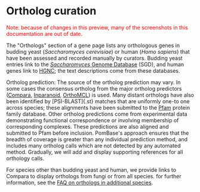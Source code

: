 # Ortholog curation

<div style="color: red">
  Note: because of changes in this preview, many of the screenshots in
  this documentation are out of date.
</div>

The "Orthologs" section of a gene page lists any orthologous genes in
budding yeast (*Saccharomyces cerevisiae*) or human (*Homo sapiens*)
that have been assessed and recorded manually by curators. Budding
yeast entries link to the [*Saccharomyces* Genome
Database](http://www.yeastgenome.org/) (SGD), and human genes link to
[HGNC](http://www.genenames.org/); the text descriptions come from
these databases.

Ortholog prediction: The source of the ortholog prediction may vary. In
some cases the consensus ortholog from the major ortholog predictors
([Compara](http://www.ensembl.org/info/docs/compara/index.html),
[Inparanoid](http://inparanoid.sbc.su.se/),
[OrthoMCL](http://www.orthomcl.org/)) is used. Many distant orthologs
have also been identified by [PSI-BLAST]{.st} matches that are uniformly
one-to one across species; these alignments have been submitted to the
[Pfam](http://pfam.xfam.org/) protein family database. Other
ortholog predictions come from experimental data demonstrating
functional correspondence or involving membership of corresponding
complexes. These predictions are also aligned and submitted to Pfam
before inclusion. PomBase's approach ensures that the breadth of
coverage is greater than any individual prediction method, and includes
many ortholog calls which are not detected by any automated method.
Gradually, we will add and display supporting references for all
orthology calls.

For species other than budding yeast and human, we provide links to
Compara to display orthologs from fungi or from all species. for further
information, see the [FAQ on orthologs in additional
species](http://www.pombase.org/faqs/how-can-i-find-s-pombe-orthologs-species-other-human-and-s-cerevisiae).
